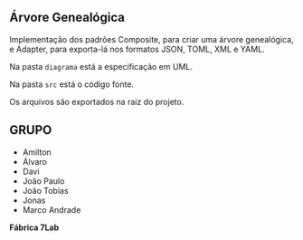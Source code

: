 ## Árvore Genealógica

Implementação dos padrões Composite, para criar uma árvore genealógica, e Adapter, para exporta-lá nos formatos JSON, TOML, XML e YAML.

Na pasta `diagrama` está a especificação em UML.

Na pasta `src` está o código fonte.

Os arquivos são exportados na raiz do projeto.

## GRUPO
* Amilton
* Álvaro
* Davi
* João Paulo
* João Tobias
* Jonas
* Marco Andrade

**Fábrica 7Lab**
